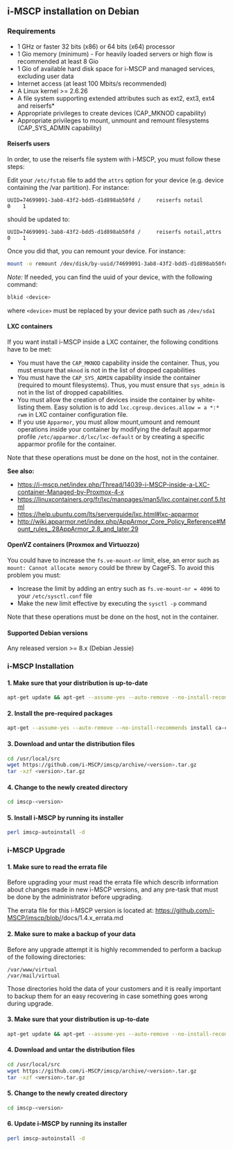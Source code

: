 ## i-MSCP installation on Debian

### Requirements

- 1 GHz or faster 32 bits (x86) or 64 bits (x64) processor
- 1 Gio memory (minimum) - For heavily loaded servers or high flow is recommended at least 8 Gio
- 1 Gio of available hard disk space for i-MSCP and managed services, excluding user data
- Internet access (at least 100 Mbits/s recommended)
- A Linux kernel >= 2.6.26
- A file system supporting extended attributes such as ext2, ext3, ext4 and reiserfs*
- Appropriate privileges to create devices (CAP_MKNOD capability)
- Appropriate privileges to mount, unmount and remount filesystems (CAP_SYS_ADMIN capability)

#### Reiserfs users

In order, to use the reiserfs file system with i-MSCP, you must follow these steps:

Edit your `/etc/fstab` file to add the `attrs` option for your device (e.g. device containing the /var partition). For
instance:

```
UUID=74699091-3ab8-43f2-bdd5-d1d898ab50fd /     reiserfs notail          0    1
```

should be updated to:

```
UUID=74699091-3ab8-43f2-bdd5-d1d898ab50fd /     reiserfs notail,attrs    0    1
```

Once you did that, you can remount your device. For instance:

```bash
mount -o remount /dev/disk/by-uuid/74699091-3ab8-43f2-bdd5-d1d898ab50fd
```

*Note:* If needed, you can find the uuid of your device, with the following command:

```bash
blkid <device>
```

where `<device>` must be replaced by your device path such as `/dev/sda1`

#### LXC containers

If you want install i-MSCP inside a LXC container, the following conditions have to be met:

- You must have the `CAP_MKNOD` capability inside the container. Thus, you must ensure that `mknod` is not in the list
  of dropped capabilities
- You must have the `CAP_SYS_ADMIN` capability inside the container (required to mount filesystems). Thus, you must
ensure that `sys_admin` is not in the list of dropped capabilities.
- You must allow the creation of devices inside the container by white-listing them. Easy solution is to add
  `lxc.cgroup.devices.allow = a *:* rwm` in LXC container configuration file.
- If you use `Apparmor`, you must allow mount,umount and remount operations inside your container by modifying the
  default apparmor profile `/etc/apparmor.d/lxc/lxc-default` or by creating a specific apparmor profile for the
  container.

Note that these operations must be done on the host, not in the container.

**See also:**

- https://i-mscp.net/index.php/Thread/14039-i-MSCP-inside-a-LXC-container-Managed-by-Proxmox-4-x
- https://linuxcontainers.org/fr/lxc/manpages/man5/lxc.container.conf.5.html
- https://help.ubuntu.com/lts/serverguide/lxc.html#lxc-apparmor
- http://wiki.apparmor.net/index.php/AppArmor_Core_Policy_Reference#Mount_rules_.28AppArmor_2.8_and_later.29

#### OpenVZ containers (Proxmox and Virtuozzo)

You could have to increase the `fs.ve-mount-nr` limit, else, an error such as `mount: Cannot allocate memory` could be
threw by CageFS. To avoid this problem you must:

- Increase the limit by adding an entry such as `fs.ve-mount-nr = 4096` to your `/etc/sysctl.conf` file
- Make the new limit effective by executing the `sysctl -p` command

Note that these operations must be done on the host, not in the container.

#### Supported Debian versions

Any released version >= 8.x (Debian Jessie)

### i-MSCP Installation

#### 1. Make sure that your distribution is up-to-date

```bash
apt-get update && apt-get --assume-yes --auto-remove --no-install-recommends dist-upgrade
```

#### 2. Install the pre-required packages

```bash
apt-get --assume-yes --auto-remove --no-install-recommends install ca-certificates perl wget whiptail
```

#### 3. Download and untar the distribution files

```bash
cd /usr/local/src
wget https://github.com/i-MSCP/imscp/archive/<version>.tar.gz
tar -xzf <version>.tar.gz
```

#### 4. Change to the newly created directory

```bash
cd imscp-<version>
```

#### 5. Install i-MSCP by running its installer

```bash
perl imscp-autoinstall -d
```

### i-MSCP Upgrade

#### 1. Make sure to read the errata file

Before upgrading your must read the errata file which describ information about changes made in new i-MSCP versions,
and any pre-task that must be done by the administrator before upgrading.

The errata file for this i-MSCP version is located at: https://github.com/i-MSCP/imscp/blob/<version>/docs/1.4.x_errata.md

#### 2. Make sure to make a backup of your data

Before any upgrade attempt it is highly recommended to perform a backup of the following directories:

```
/var/www/virtual
/var/mail/virtual
```

Those directories hold the data of your customers and it is really important to backup them for an easy recovering in
case something goes wrong during upgrade.

#### 3. Make sure that your distribution is up-to-date

```bash
apt-get update && apt-get --assume-yes --auto-remove --no-install-recommend dist-upgrade
```

#### 4. Download and untar the distribution files

```bash
cd /usr/local/src
wget https://github.com/i-MSCP/imscp/archive/<version>.tar.gz
tar -xzf <version>.tar.gz
```

#### 5. Change to the newly created directory

```bash
cd imscp-<version>
```

#### 6. Update i-MSCP by running its installer

```bash
perl imscp-autoinstall -d
```
